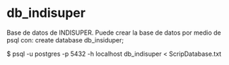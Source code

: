 # db_indisuper

Base de datos de INDISUPER.
Puede crear la base de datos por medio de psql con:  create database db_insiduper;


$ psql -u postgres -p 5432 -h localhost db_indisuper < ScripDatabase.txt
